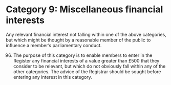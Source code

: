 # Category 9: Miscellaneous financial interests

Any relevant financial interest not falling within one of the above categories, but which might be thought by a reasonable member of the public to influence a member’s parliamentary conduct.

96. The purpose of this category is to enable members to enter in the Register any financial interests of a value greater than £500 that they consider to be relevant, but which do not obviously fall within any of the other categories. The advice of the Registrar should be sought before entering any interest in this category.